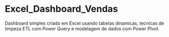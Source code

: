 # Excel_Dashboard_Vendas
Dashboard simples criado em Excel usando tabelas dinamicas, tecnicas de limpeza ETL com Power Query e modelagem de dados com Power PIvot.
